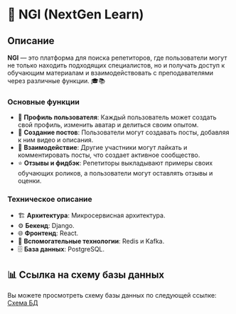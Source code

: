 # 🌟 NGl (NextGen Learn)

## Описание

**NGl** — это платформа для поиска репетиторов, где пользователи могут не только находить подходящих специалистов, но и получать доступ к обучающим материалам и взаимодействовать с преподавателями через различные функции. 🎓📚

### Основные функции

- 👤 **Профиль пользователя**: Каждый пользователь может создать свой профиль, изменить аватар и делиться своим опытом.
- 📝 **Создание постов**: Пользователи могут создавать посты, добавляя к ним видео и описания.
- 💬 **Взаимодействие**: Другие участники могут лайкать и комментировать посты, что создает активное сообщество.
- ⭐ **Отзывы и фидбэк**: Репетиторы выкладывают примеры своих обучающих роликов, а пользователи могут оставлять отзывы и оценки.

### Техническое описание

- 🏗️ **Архитектура**: Микросервисная архитектура.
- ⚙️ **Бекенд**: Django.
- 🌐 **Фронтенд**: React.
- 🔧 **Вспомогательные технологии**: Redis и Kafka.
- 🗄️ **База данных**: PostgreSQL.

## 📊 Ссылка на схему базы данных

Вы можете просмотреть схему базы данных по следующей ссылке: [Схема БД](https://dbdiagram.io/d/NextGen-Learn-66d8a538eef7e08f0eb40b9e)